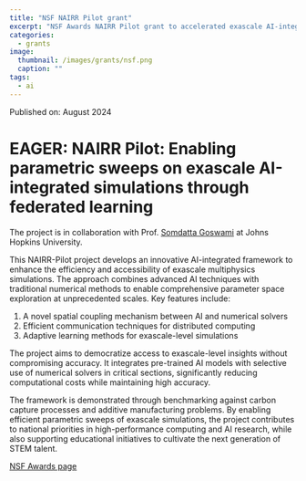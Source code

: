 ```yaml
---
title: "NSF NAIRR Pilot grant"
excerpt: "NSF Awards NAIRR Pilot grant to accelerated exascale AI-integrated simulations"
categories:
  - grants
image: 
  thumbnail: /images/grants/nsf.png
  caption: ""
tags: 
  - ai
---
```


Published on: August 2024

# EAGER: NAIRR Pilot: Enabling parametric sweeps on exascale AI-integrated simulations through federated learning

The project is in collaboration with Prof. [Somdatta Goswami](https://engineering.jhu.edu/faculty/somdatta-goswami/) at Johns Hopkins University.

This NAIRR-Pilot project develops an innovative AI-integrated framework to enhance the efficiency and accessibility of exascale multiphysics simulations. The approach combines advanced AI techniques with traditional numerical methods to enable comprehensive parameter space exploration at unprecedented scales. Key features include:

1. A novel spatial coupling mechanism between AI and numerical solvers
1. Efficient communication techniques for distributed computing
1. Adaptive learning methods for exascale-level simulations

The project aims to democratize access to exascale-level insights without compromising accuracy. It integrates pre-trained AI models with selective use of numerical solvers in critical sections, significantly reducing computational costs while maintaining high accuracy.

The framework is demonstrated through benchmarking against carbon capture processes and additive manufacturing problems. By enabling efficient parametric sweeps of exascale simulations, the project contributes to national priorities in high-performance computing and AI research, while also supporting educational initiatives to cultivate the next generation of STEM talent.

[NSF Awards page](https://www.nsf.gov/awardsearch/showAward?AWD_ID=2339678&HistoricalAwards=false)